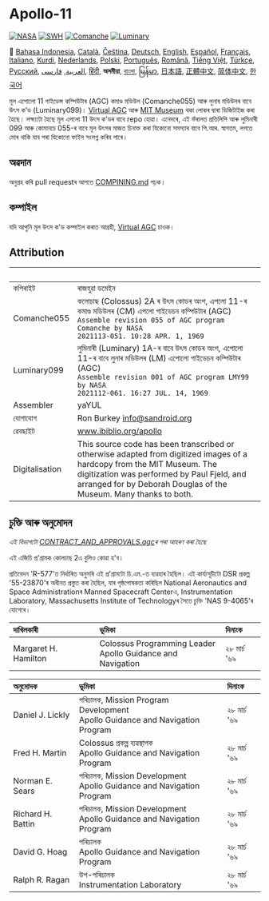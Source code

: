 # Apollo-11

[![NASA][1]][2]
[![SWH]][SWH_URL]
[![Comanche]][ComancheMilestone]
[![Luminary]][LuminaryMilestone]

🎌
[Bahasa Indonesia][ID],
[Català][CA],
[Čeština][CZ],
[Deutsch][DE],
[English][EN],
[Español][ES],
[Français][FR],
[Italiano][IT],
[Kurdi][KU],
[Nederlands][NL],
[Polski][PL],
[Português][PT_BR],
[Română][RO],
[Tiếng Việt][VI],
[Türkçe][TR],
[Русский][RU],
[العربية][AR],
[فارسی][FA],
[हिंदी][HI_IN],
**অসমীয়া**,
[বাংলা][BD_BN],
[မြန်မာ][MM],
[日本語][JA],
[正體中文][ZH_TW],
[简体中文][ZH_CN],
[한국어][KO_KR]

[AR]:README.ar.md
[AS_IN]:README.as_in.md
[BD_BN]:README.bd_bn.md
[CA]:README.ca.md
[CZ]:README.cz.md
[DE]:README.de.md
[EN]:README.md
[ES]:README.es.md
[FA]:README.fa.md
[FR]:README.fr.md
[HI_IN]:README.hi_in.md
[ID]:README.id.md
[IT]:README.it.md
[JA]:README.ja.md
[KO_KR]:README.ko_kr.md
[KU]:README.ku.md
[MM]:README.mm.md
[PL]:README.pl.md
[PT_BR]:README.pt_br.md
[RO]:README.ro.md
[RU]:README.ru.md
[TR]:README.tr.md
[VI]:README.vi.md
[ZH_CN]:README.zh_cn.md
[ZH_TW]:README.zh_tw.md
[NL]:README.nl.md

মূল এপোলো 11 গাইডেন্স কম্পিউটাৰ (AGC) কমাণ্ড মডিউল (Comanche055) আৰু লুনাৰ মডিউলৰ বাবে উৎস ক'ড (Luminary099)। [Virtual AGC][3] আৰু [MIT Museum][4] থকা লোকৰ দ্বাৰা ডিজিটাইজ কৰা হৈছে। লক্ষ্যটো হৈছে মূল এপলো 11 উৎস ক'ডৰ বাবে repo হোৱা। এনেদৰে, এই ভঁৰালত প্ৰতিলিপি আৰু লুমিনাৰী 099 আৰু কোমানচে 055-ৰ বাবে মূল উৎসৰ মাজত চিনাক্ত কৰা যিকোনো সমস্যাৰ বাবে পি.আৰ. স্বাগতম, লগতে মোৰ থাকি যাব পৰা যিকোনো ফাইল সংলগ্ন কৰিব পাৰে।

## অৱদান

অনুগ্ৰহ কৰি pull requestৰ আগতে [COMPINING.md][7] পঢ়ক।

## কম্পাইল

যদি আপুনি মূল উৎস ক'ড কম্পাইল কৰাত আগ্ৰহী, [Virtual AGC][8] চাওক।

## Attribution

&nbsp;         | &nbsp;
:------------- | :-----
কপিৰাইট       | ৰাজহুৱা ডমেইন
Comanche055    | কলোচাছ (Colossus) 2A ৰ উৎস কোডৰ অংশ, এপলো 11-ৰ কমাণ্ড মডিউলৰ (CM) এপলো গাইডেচন কম্পিউটাৰ (AGC)<br>`Assemble revision 055 of AGC program Comanche by NASA`<br>`2021113-051. 10:28 APR. 1, 1969`
Luminary099    | লুমিনাৰী (Luminary) 1A-ৰ বাবে উৎস কোডৰ অংশ, এপোলো 11-ৰ বাবে লুনাৰ মডিউলৰ (LM) এপোলো গাইডেচন কম্পিউটাৰ (AGC)<br>`Assemble revision 001 of AGC program LMY99 by NASA`<br>`2021112-061. 16:27 JUL. 14, 1969`
Assembler      | yaYUL
যোগাযোগ        | Ron Burkey <info@sandroid.org>
ৱেবছাইট        | www.ibiblio.org/apollo
Digitalisation | This source code has been transcribed or otherwise adapted from digitized images of a hardcopy from the MIT Museum. The digitization was performed by Paul Fjeld, and arranged for by Deborah Douglas of the Museum. Many thanks to both.

## চুক্তি আৰু অনুমোদন

*এই বিভাগটো [CONTRACT_AND_APPROVALS.agc]ৰ পৰা আহৰণ কৰা হৈছে*

এই এজিচি প্ৰ'গ্ৰামক কোলচাছ 2এ বুলিও কোৱা হ'ব।

প্ৰতিবেদন 'R-577'ত নিৰ্ধাৰিত অনুসৰি এই প্ৰ'গ্ৰামটো চি.এম.-ত ব্যৱহাৰ হৈছিল। এই কাৰ্য্যসূচীটো DSR প্ৰকল্প '55-23870'ৰ অধীনত প্ৰস্তুত কৰা হৈছিল, যাৰ পৃষ্ঠপোষকতা কৰিছিল National Aeronautics and Space Administrationৰ Manned Spacecraft Centerএ, Instrumentation Laboratory, Massachusetts Institute of Technologyৰ সৈতে চুক্তি 'NAS 9-4065'ৰ যোগেৰে।

দাখিলকাৰী             | ভূমিকা | দিনাংক
:------------------- | :--- | :---
Margaret H. Hamilton | Colossus Programming Leader<br>Apollo Guidance and Navigation | ২৮ মাৰ্চ '৬৯

অনুমোদক          | ভূমিকা | দিনাংক
:---------------- | :--- | :---
Daniel J. Lickly  | পৰিচালক, Mission Program Development<br>Apollo Guidance and Navigation Program | ২৮ মাৰ্চ '৬৯
Fred H. Martin    | Colossus প্ৰকল্প ব্যৱস্থাপক<br>Apollo Guidance and Navigation Program | ২৮ মাৰ্চ '৬৯
Norman E. Sears   | পৰিচালক, Mission Development<br>Apollo Guidance and Navigation Program | ২৮ মাৰ্চ '৬৯
Richard H. Battin | পৰিচালক, Mission Development<br>Apollo Guidance and Navigation Program | ২৮ মাৰ্চ '৬৯
David G. Hoag     | পৰিচালক<br>Apollo Guidance and Navigation Program | ২৮ মাৰ্চ '৬৯
Ralph R. Ragan    | উপ-পৰিচালক<br>Instrumentation Laboratory | ২৮ মাৰ্চ '৬৯

[CONTRACT_AND_APPROVALS.agc]:https://github.com/chrislgarry/Apollo-11/blob/master/Comanche055/CONTRACT_AND_APPROVALS.agc
[1]:https://flat.badgen.net/badge/NASA/Mission%20Overview/0B3D91
[2]:https://www.nasa.gov/mission_pages/apollo/missions/apollo11.html
[3]:http://www.ibiblio.org/apollo/
[4]:http://web.mit.edu/museum/
[5]:http://www.ibiblio.org/apollo/ScansForConversion/Luminary099/
[6]:http://www.ibiblio.org/apollo/ScansForConversion/Comanche055/
[7]:https://github.com/chrislgarry/Apollo-11/blob/master/CONTRIBUTING.md
[8]:https://github.com/rburkey2005/virtualagc
[SWH]:https://flat.badgen.net/badge/Software%20Heritage/Archive/0B3D91
[SWH_URL]:https://archive.softwareheritage.org/browse/origin/https://github.com/chrislgarry/Apollo-11/
[Comanche]:https://flat.badgen.net/github/milestones/chrislgarry/Apollo-11/1
[ComancheMilestone]:https://github.com/chrislgarry/Apollo-11/milestone/1
[Luminary]:https://flat.badgen.net/github/milestones/chrislgarry/Apollo-11/2
[LuminaryMilestone]:https://github.com/chrislgarry/Apollo-11/milestone/2
